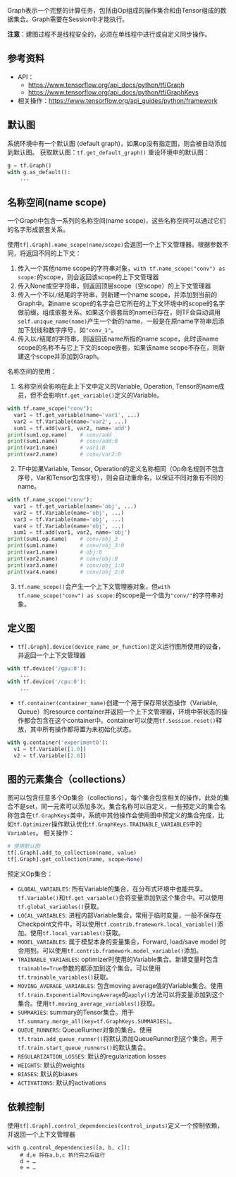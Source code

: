 Graph表示一个完整的计算任务，包括由Op组成的操作集合和由Tensor组成的数据集合。Graph需要在Session中才能执行。

**注意**：建图过程不是线程安全的，必须在单线程中进行或自定义同步操作。

## 参考资料
* API：
    * https://www.tensorflow.org/api_docs/python/tf/Graph
    * https://www.tensorflow.org/api_docs/python/tf/GraphKeys
* 相关操作：https://www.tensorflow.org/api_guides/python/framework

## 默认图
系统环境中有一个默认图 (default graph)，如果op没有指定图，则会被自动添加到默认图。
获取默认图：`tf.get_default_graph()`
重设环境中的默认图：
```python
g = tf.Graph()
with g.as_default():
    ...
```

## 名称空间(name scope)
一个Graph中包含一系列的名称空间(name scope)，这些名称空间可以通过它们的名字形成嵌套关系。

使用`tf[.Graph].name_scope(name/scope)`会返回一个上下文管理器。根据参数不同，将返回不同的上下文：

1. 传入一个其他name scope的字符串对象，`with tf.name_scope("conv") as scope:`的scope，则会返回该scope的上下文管理器
2. 传入None或空字符串，则返回顶层scope（空scope）的上下文管理器
3. 传入一个不以`/`结尾的字符串，则新建一个name scope，并添加到当前的Graph中。新name scope的名字会已它所在的上下文环境中的scope的名字做前缀，组成嵌套关系。如果这个嵌套后的name已存在，则TF会自动调用`self.unique_name(name)`产生一个新的name，一般是在原name字符串后添加下划线和数字序号，如`"conv_1"`。
4. 传入以`/`结尾的字符串，则返回该name所指的name scope，此时该name scope的名称不与它上下文的scope嵌套。如果该name scope不存在，则新建这个scope并添加到Graph。

名称空间的使用：

1. 名称空间会影响在此上下文中定义的Variable, Operation, Tensor的name成员，但不会影响`tf.get_variable()`定义的Variable。
  ```python
  with tf.name_scope("conv"):
    var1 = tf.get_variable(name='var1', ...)
    var2 = tf.Variable(name='var2', ...)
    sum1 = tf.add(var1, var2, name='add')
  print(sum1.op.name)    # conv/add
  print(sum1.name)       # conv/add:0
  print(var1.name)       # var1:0
  print(var2.name)       # conv/var2:0
  ```
2. TF中如果Variable, Tensor, Operation的定义名称相同（Op命名规则不包含序号，Var和Tensor包含序号），则会自动重命名，以保证不同对象有不同的name。
  ```python
  with tf.name_scope("conv"):
    var1 = tf.get_variable(name='obj', ...)
    var2 = tf.Variable(name='obj', ...)
    var3 = tf.Variable(name='obj', ...)
    var4 = tf.Variable(name='obj', ...)
    sum1 = tf.add(var1, var2, name='obj')
  print(sum1.op.name)    # conv/obj_3
  print(sum1.name)       # conv/obj_3:0
  print(var1.name)       # obj:0
  print(var2.name)       # conv/obj:0
  print(var3.name)       # conv/obj_1:0
  print(var4.name)       # conv/obj_2:0
  ```
3. `tf.name_scope()`会产生一个上下文管理器对象，但`with tf.name_scope("conv") as scope:`的scope是一个值为`"conv/"`的字符串对象。

## 定义图

* `tf[.Graph].device(device_name_or_function)`定义运行图所使用的设备，并返回一个上下文管理器
```python
with tf.device('/gpu:0'): 
    ...
with tf.device('/cpu:0'): 
    ...
```
* `tf.container(container_name)`创建一个用于保存带状态操作（Variable, Queue）的resource container并返回一个上下文管理器，环境中带状态的操作都会包含在这个container中。container可以使用`tf.Session.reset()`释放，其中所有操作都将置为未初始化状态。
```python
with g.container('experiment0'):
  v1 = tf.Variable([1.0])
  v2 = tf.Variable([2.0])
```

## 图的元素集合（collections）
图可以包含任意多个Op集合（collections），每个集合包含相关的操作，此处的集合不是set，同一元素可以添加多次。集合名称可以自定义，一些预定义的集合名称包含在`tf.GraphKeys`类中，系统中其他操作会使用图中预定义的集合完成，比如`tf.Optimizer`操作默认优化`tf.GraphKeys.TRAINABLE_VARIABLES`中的`Variables`。
相关操作：
```python
# 使用默认图
tf[.Graph].add_to_collection(name, value)
tf[.Graph].get_collection(name, scope=None)
```

预定义Op集合：
* `GLOBAL_VARIABLES`: 所有Variable的集合，在分布式环境中也能共享。`tf.Variable()`和`tf.get_variable()`会将变量添加到这个集合中。可以使用`tf.global_variables()`获取。
* `LOCAL_VARIABLES`: 进程内部Variable集合，常用于临时变量，一般不保存在Checkpoint文件中。可以使用`tf.contrib.framework.local_variable()`添加。使用`tf.local_variables()`获取。
* `MODEL_VARIABLES`: 属于模型本身的变量集合，Forward, load/save model 时会用到。可以使用`tf.contrib.framework.model_variable()`添加。
* `TRAINABLE_VARIABLES`: optimizer时使用的Variable集合。新建变量时包含`trainable=True`参数的都添加到这个集合。可以使用`tf.trainable_variables()`获取。
* `MOVING_AVERAGE_VARIABLES`: 包含moving average值的Variable集合。使用`tf.train.ExponentialMovingAverage`的`apply()`方法可以将变量添加到这个集合。使用`tf.moving_average_variables()`获取。
* `SUMMARIES`: summary的Tensor集合。用于`tf.summary.merge_all(key=tf.GraphKeys.SUMMARIES)`。
* `QUEUE_RUNNERS`: QueueRunner对象的集合。使用`tf.train.add_queue_runner()`将默认添加QueueRunner到这个集合。用于`tf.train.start_queue_runners()`的默认集合。
* `REGULARIZATION_LOSSES`: 默认的regularization losses
* `WEIGHTS`: 默认的weights
* `BIASES`: 默认的biases
* `ACTIVATIONS`: 默认的activations

## 依赖控制
使用`tf[.Graph].control_dependencies(control_inputs)`定义一个控制依赖，并返回一个上下文管理器
```
with g.control_dependencies([a, b, c]):
    # d,e 将在a,b,c 执行完之后运行
    d = …
    e = …
```